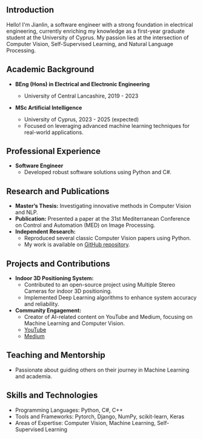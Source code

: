 <!-- ---
title: "Portfolio"
excerpt: "Short description of portfolio<br/><img src='/images/image_segmentation.jpg'>"
collection: portfolio
--- -->

## **Introduction**
Hello! I'm Jianlin, a software engineer with a strong foundation in electrical engineering, currently enriching my knowledge as a first-year graduate student at the University of Cyprus. My passion lies at the intersection of Computer Vision, Self-Supervised Learning, and Natural Language Processing.

## **Academic Background**
- **BEng (Hons) in Electrical and Electronic Engineering**
  - University of Central Lancashire, 2019 - 2023

- **MSc Artificial Intelligence**
  - University of Cyprus, 2023 - 2025 (expected)
  - Focused on leveraging advanced machine learning techniques for real-world applications.

## **Professional Experience**
- **Software Engineer**
  - Developed robust software solutions using Python and C#.

## **Research and Publications**
- **Master’s Thesis:** Investigating innovative methods in Computer Vision and NLP.
- **Publication:** Presented a paper at the 31st Mediterranean Conference on Control and Automation (MED) on Image Processing.
- **Independent Research:**
  - Reproduced several classic Computer Vision papers using Python.
  - My work is available on [GitHub repository](https://github.com/JYe9?tab=repositories).

## **Projects and Contributions**
- **Indoor 3D Positioning System:**
  - Contributed to an open-source project using Multiple Stereo Cameras for indoor 3D positioning.
  - Implemented Deep Learning algorithms to enhance system accuracy and reliability.
- **Community Engagement:**
  - Creator of AI-related content on YouTube and Medium, focusing on Machine Learning and Computer Vision.
  - [YouTube](https://www.youtube.com/@kristianye562)
  - [Medium](https://medium.com/@skristian266)

## **Teaching and Mentorship**
- Passionate about guiding others on their journey in Machine Learning and academia.

## **Skills and Technologies**
- Programming Languages: Python, C#, C++
- Tools and Frameworks: Pytorch, Django, NumPy, scikit-learn, Keras
- Areas of Expertise: Computer Vision, Machine Learning, Self-Supervised Learning


